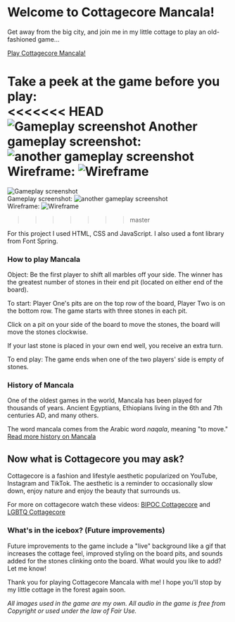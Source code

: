 # Welcome to Cottagecore Mancala!

Get away from the big city, and join me in my little cottage to play an old-fashioned game...

[Play Cottagecore Mancala!](https://madmaxbeyond.github.io/mancala-game/)


Take a peek at the game before you play:  
<<<<<<< HEAD
![Gameplay screenshot](https://static.wixstatic.com/media/f12358_878463c129c44d0cb0a560cfd01ba3bf~mv2.png/v1/fill/w_1444,h_730,al_c,q_90,usm_0.66_1.00_0.01/f12358_878463c129c44d0cb0a560cfd01ba3bf~mv2.webp) Another gameplay screenshot: ![another gameplay screenshot](https://static.wixstatic.com/media/f12358_6565a4fab76143f782896241df4cadfa~mv2.png/v1/fill/w_1444,h_730,al_c,q_90,usm_0.66_1.00_0.01/f12358_6565a4fab76143f782896241df4cadfa~mv2.webp) Wireframe: ![Wireframe](https://static.wixstatic.com/media/f12358_644bd20172f4464a9c330f1df1c0c674~mv2.jpg/v1/fill/w_995,h_746,al_c,q_85,usm_0.66_1.00_0.01/f12358_644bd20172f4464a9c330f1df1c0c674~mv2.webp)  
=======
![Gameplay screenshot](https://static.wixstatic.com/media/f12358_878463c129c44d0cb0a560cfd01ba3bf~mv2.png/v1/fill/w_1444,h_730,al_c,q_90,usm_0.66_1.00_0.01/f12358_878463c129c44d0cb0a560cfd01ba3bf~mv2.webp)  
Gameplay screenshot: ![another gameplay screenshot](https://static.wixstatic.com/media/f12358_6565a4fab76143f782896241df4cadfa~mv2.png/v1/fill/w_1444,h_730,al_c,q_90,usm_0.66_1.00_0.01/f12358_6565a4fab76143f782896241df4cadfa~mv2.webp)  
Wireframe: ![Wireframe](https://static.wixstatic.com/media/f12358_644bd20172f4464a9c330f1df1c0c674~mv2.jpg/v1/fill/w_995,h_746,al_c,q_85,usm_0.66_1.00_0.01/f12358_644bd20172f4464a9c330f1df1c0c674~mv2.webp)  
>>>>>>> master

For this project I used HTML, CSS and JavaScript. I also used a font library from Font Spring. 

### How to play Mancala  
Object: Be the first player to shift all marbles off your side. The winner has the greatest number of stones in their end pit (located on either end of the board).  

To start: Player One's pits are on the top row of the board, Player Two is on the bottom row. The game starts with three stones in each pit.  

Click on a pit on your side of the board to move the stones, the board will move the stones clockwise.  

If your last stone is placed in your own end well, you receive an extra turn.  

To end play: The game ends when one of the two players' side is empty of stones.


### History of Mancala
One of the oldest games in the world, Mancala has been played for thousands of years. Ancient Egyptians, Ethiopians living in the 6th and 7th centuries AD, and many others.  

The word mancala comes from the Arabic word _naqala_, meaning "to move."  
[Read more history on Mancala](https://en.wikipedia.org/wiki/Mancala)  

## Now what is Cottagecore you may ask?  
Cottagecore is a fashion and lifestyle aesthetic popularized on YouTube, Instagram and TikTok. The aesthetic is a reminder to occasionally slow down, enjoy nature and enjoy the beauty that surrounds us.  

For more on cottagecore watch these videos: [BIPOC Cottagecore](https://www.youtube.com/watch?v=32Dwn6KqhDE&list=PLcGbBDkRg8cP3VvRpH8VuJ71fspmEfMqw&index=2&t=26s) and [LGBTQ Cottagecore](https://www.youtube.com/watch?v=5odKiL7jRW0&list=PLcGbBDkRg8cP3VvRpH8VuJ71fspmEfMqw&index=1)  

### What's in the icebox? (Future improvements)  
Future improvements to the game include a "live" background like a gif that increases the cottage feel, improved styling on the board pits, and sounds added for the stones clinking onto the board. What would you like to add? Let me know!  

Thank you for playing Cottagecore Mancala with me! I hope you'll stop by my little cottage in the forest again soon.



_All images used in the game are my own. All audio in the game is free from Copyright or used under the law of Fair Use._